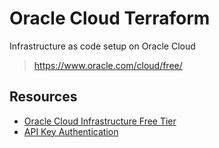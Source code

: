 # Oracle Cloud Terraform
Infrastructure as code setup on Oracle Cloud

> https://www.oracle.com/cloud/free/


## Resources
* [Oracle Cloud Infrastructure Free Tier](https://docs.oracle.com/en-us/iaas/Content/FreeTier/freetier.htm)
* [API Key Authentication](https://docs.oracle.com/en-us/iaas/Content/API/SDKDocs/terraformproviderconfiguration.htm#APIKeyAuth)

